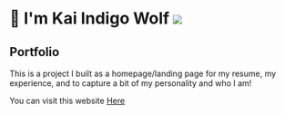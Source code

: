 # 🐺 I'm Kai Indigo Wolf  ![](https://visitor-badge.glitch.me/badge?page_id=indigow0lf.Portfolio)

## Portfolio

This is a project I built as a homepage/landing page for my resume, my experience, and to capture a bit of my personality and who I am!

You can visit this website [Here](http://www.indigowolf.tech) 
